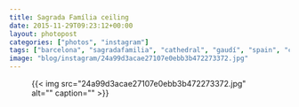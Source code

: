 ```yaml
---
title: Sagrada Família ceiling
date: 2015-11-29T09:23:12+00:00
layout: photopost
categories: ["photos", "instagram"]
tags: ["barcelona", "sagradafamilia", "cathedral", "gaudí", "spain", "catholic"]
image: "blog/instagram/24a99d3acae27107e0ebb3b472273372.jpg"
---
```


<figure class="photo photo--square">
  {{< img src="24a99d3acae27107e0ebb3b472273372.jpg" alt="" caption="" >}}

</figure>


